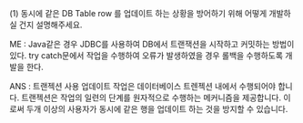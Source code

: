 (1) 동시에 같은 DB Table row 를 업데이트 하는 상황을 방어하기 위해 어떻게 개발하실 건지 설명해주세요.

ME : Java같은 경우 JDBC를 사용하여 DB에서 트랜잭션을 시작하고 커밋하는 방법이 있다. try catch문에서 작업을 수행하여 오류가 발생하였을 경우 롤백을 수행하도록 개발을 한다.

ANS : 트랜젝션 사용
업데이트 작업은 데이터베이스 트렌젝션 내에서 수행되어야 합니다. 트랜젝션은 작업의 일련의 단계를 원자적으로 수행하는 메커니즘을 제공합니다. 이로써 두개 이상의 사용자가 동시에 같은 행을 업데이트 하는 것을 방지할 수 있습니다.
